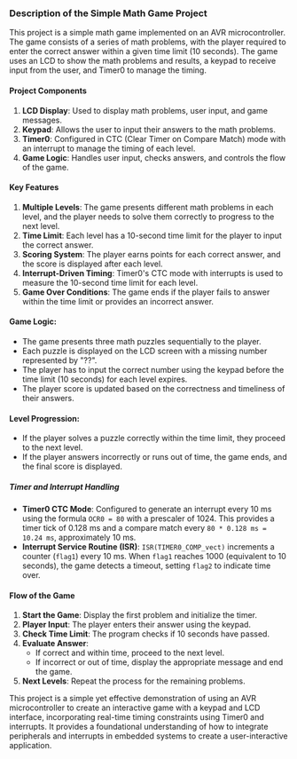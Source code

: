 ### Description of the Simple Math Game Project

This project is a simple math game implemented on an AVR microcontroller. The game consists of a series of math problems, with the player required to enter the correct answer within a given time limit (10 seconds). The game uses an LCD to show the math problems and results, a keypad to receive input from the user, and Timer0 to manage the timing.

#### Project Components

1. **LCD Display**: Used to display math problems, user input, and game messages.
2. **Keypad**: Allows the user to input their answers to the math problems.
3. **Timer0**: Configured in CTC (Clear Timer on Compare Match) mode with an interrupt to manage the timing of each level.
4. **Game Logic**: Handles user input, checks answers, and controls the flow of the game.

#### Key Features

1. **Multiple Levels**: The game presents different math problems in each level, and the player needs to solve them correctly to progress to the next level.
2. **Time Limit**: Each level has a 10-second time limit for the player to input the correct answer.
3. **Scoring System**: The player earns points for each correct answer, and the score is displayed after each level.
4. **Interrupt-Driven Timing**: Timer0's CTC mode with interrupts is used to measure the 10-second time limit for each level.
5. **Game Over Conditions**: The game ends if the player fails to answer within the time limit or provides an incorrect answer.

#### Game Logic:
  - The game presents three math puzzles sequentially to the player.
  - Each puzzle is displayed on the LCD screen with a missing number represented by "??".
  - The player has to input the correct number using the keypad before the time limit (10 seconds) for each level expires.
  - The player score is updated based on the correctness and timeliness of their answers.

#### Level Progression:
  - If the player solves a puzzle correctly within the time limit, they proceed to the next level.
  - If the player answers incorrectly or runs out of time, the game ends, and the final score is displayed.
    
#####  **Timer and Interrupt Handling**

- **Timer0 CTC Mode**: Configured to generate an interrupt every 10 ms using the formula `OCR0 = 80` with a prescaler of 1024. This provides a timer tick of 0.128 ms and a compare match every `80 * 0.128 ms = 10.24 ms`, approximately 10 ms.
- **Interrupt Service Routine (ISR)**: `ISR(TIMER0_COMP_vect)` increments a counter (`flag1`) every 10 ms. When `flag1` reaches 1000 (equivalent to 10 seconds), the game detects a timeout, setting `flag2` to indicate time over.

#### Flow of the Game

1. **Start the Game**: Display the first problem and initialize the timer.
2. **Player Input**: The player enters their answer using the keypad.
3. **Check Time Limit**: The program checks if 10 seconds have passed.
4. **Evaluate Answer**: 
   - If correct and within time, proceed to the next level.
   - If incorrect or out of time, display the appropriate message and end the game.
5. **Next Levels**: Repeat the process for the remaining problems.


This project is a simple yet effective demonstration of using an AVR microcontroller to create an interactive game with a keypad and LCD interface, incorporating real-time timing constraints using Timer0 and interrupts. It provides a foundational understanding of how to integrate peripherals and interrupts in embedded systems to create a user-interactive application.


